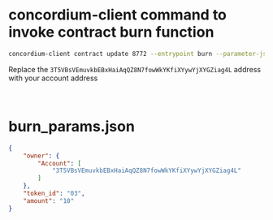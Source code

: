 # concordium-client command to invoke contract burn function
```bash
concordium-client contract update 8772 --entrypoint burn --parameter-json burn_params.json --schema dist/schema.bin --sender 3T5VBsVEmuvkbEBxHaiAqQZ8N7fowWkYKfiXYywYjXYGZiag4L --energy 6000 --grpc-port 20000 --grpc-ip node.testnet.concordium.com
```
Replace the `3T5VBsVEmuvkbEBxHaiAqQZ8N7fowWkYKfiXYywYjXYGZiag4L` address with your account address

<br>

# burn_params.json
```json
{
    "owner": {
        "Account": [
            "3T5VBsVEmuvkbEBxHaiAqQZ8N7fowWkYKfiXYywYjXYGZiag4L"
        ]
    },
    "token_id": "03",
    "amount": "10"
}
```